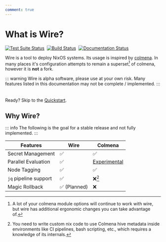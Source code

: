 ```yaml
---
comment: true
---
```


# What is Wire?

<p style="display: flex; gap: 8px">
  <a href="https://github.com/wires-org/wire/actions/workflows/test.yml?query=branch%3Amain">
    <img alt="Test Suite Status" src="https://img.shields.io/github/actions/workflow/status/wires-org/wire/test.yml?branch=main&style=flat-square&label=Test%20Suite">
  </a>

  <a href="https://github.com/wires-org/wire/actions/workflows/build.yml?query=branch%3Amain">
    <img alt="Build Status" src="https://img.shields.io/github/actions/workflow/status/wires-org/wire/build.yml?branch=main&style=flat-square&label=Builds">
  </a>

  <a href="https://github.com/wires-org/wire/actions/workflows/pages.yml?query=branch%3Amain">
    <img alt="Documentation Status" src="https://img.shields.io/github/actions/workflow/status/wires-org/wire/pages.yml?branch=main&style=flat-square&label=Documentation">
  </a>
</p>

Wire is a tool to deploy NixOS systems. Its usage is inspired by [colmena](https://colmena.cli.rs/). In many places it's configuration attempts to remain a superset[^1] of colmena, however it is **not** a fork.

[^1]: A lot of your colmena module options will continue to work with wire, but wire has additional ergonomic changes you can take advantage of.

::: warning
Wire is alpha software, please use at your own risk. Many features listed in this documentation may not be complete / implemented.
:::

<div class="tip custom-block" style="padding-top: 8px">

Ready? Skip to the [Quickstart](./getting-started).

</div>

## Why Wire?

::: info
The following is the goal for a stable release and not fully implemented.
:::

| Features              | Wire                         | Colmena                                                                                                    |
| --------------------- | ---------------------------- | ---------------------------------------------------------------------------------------------------------- |
| Secret Management     | :white_check_mark:           | :white_check_mark:                                                                                         |
| Parallel Evaluation   | :white_check_mark:           | [Experimental](https://colmena.cli.rs/unstable/features/parallelism.html#parallel-evaluation-experimental) |
| Node Tagging          | :white_check_mark:           | :white_check_mark:                                                                                         |
| `jq` pipeline support | :white_check_mark:           | :x:[^2]                                                                                                    |
| Magic Rollback        | :white_check_mark: (Planned) | :x:                                                                                                        |

[^2]: You need to write custom nix code to use Colmena hive metadata inside environments like CI pipelines, bash scripting, etc., which requires a knowledge of its internals.
